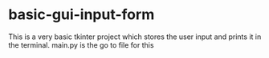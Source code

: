 # basic-gui-input-form
This is a very basic tkinter project which stores the user input and prints it in the terminal.
main.py is the go to file for this
